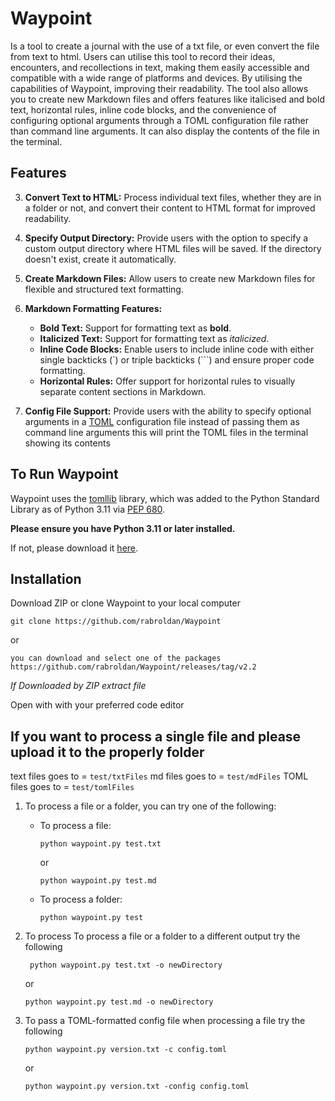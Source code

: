 # Waypoint
Is a tool to create a journal with the use of a txt file, or even convert the file from text to html. Users can utilise this tool to record their ideas, encounters, and recollections in  text, making them easily accessible and compatible with a wide range of platforms and devices. By utilising the capabilities of Waypoint, improving their readability. The tool also allows you to create new Markdown files and offers features like italicised and bold text, horizontal rules, inline code blocks, and the convenience of configuring optional arguments through a TOML configuration file rather than command line arguments. It can also display the contents of the file in the terminal.

## Features

3. **Convert Text to HTML:** Process individual text files, whether they are in a folder or not, and convert their content to HTML format for improved readability.

6. **Specify Output Directory:** Provide users with the option to specify a custom output directory where HTML files will be saved. If the directory doesn't exist, create it automatically.

7. **Create Markdown Files:** Allow users to create new Markdown files for flexible and structured text formatting.

8. **Markdown Formatting Features:**
   - **Bold Text:** Support for formatting text as **bold**.
   - **Italicized Text:** Support for formatting text as *italicized*.
   - **Inline Code Blocks:** Enable users to include inline code with either single backticks (`) or triple backticks (```) and ensure proper code formatting.
   - **Horizontal Rules:** Offer support for horizontal rules to visually separate content sections in Markdown.

9. **Config File Support:** Provide users with the ability to specify optional arguments in a [TOML](https://toml.io/en/) configuration file instead of passing them as command line arguments this will print the TOML files in the terminal showing its contents

## To Run Waypoint
Waypoint uses the [tomllib](https://docs.python.org/3/library/tomllib.html) library, which was added to the Python Standard Library as of Python 3.11 via [PEP 680](https://peps.python.org/pep-0680/).

**Please ensure you have Python 3.11 or later installed.**

If not, please download it [here](https://www.python.org/downloads/).

## Installation
Download ZIP or clone Waypoint to your local computer

```
git clone https://github.com/rabroldan/Waypoint
```

or

```
you can download and select one of the packages https://github.com/rabroldan/Waypoint/releases/tag/v2.2
```
*If Downloaded by ZIP extract file*

Open with with your preferred code editor

## If you want to process a single file and please upload it to the properly folder

text files goes to = ```test/txtFiles```
md files goes to = ```test/mdFiles```
TOML files goes to = ```test/tomlFiles```

1. To process a file or a folder, you can try one of the following:

   - To process a file:
     ```
     python waypoint.py test.txt
     ```
     or
     ```
     python waypoint.py test.md
     ```

   - To process a folder:
     ```
     python waypoint.py test
     ```

  
2. To process To process a file or a folder to a different output try the following
  
    ```
     python waypoint.py test.txt -o newDirectory
     ```
     or
     ```
     python waypoint.py test.md -o newDirectory
     ```

3. To pass a TOML-formatted config file when processing a file try the following
      ```
      python waypoint.py version.txt -c config.toml
      ```
   or
      ```
      python waypoint.py version.txt -config config.toml
      ```


   
